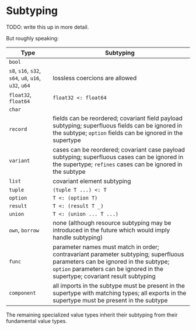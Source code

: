 # Subtyping

TODO: write this up in more detail.

But roughly speaking:

| Type                      | Subtyping |
| ------------------------- | --------- |
| `bool`                    | |
| `s8`, `s16`, `s32`, `s64`, `u8`, `u16`, `u32`, `u64` | lossless coercions are allowed |
| `float32`, `float64`      | `float32 <: float64` |
| `char`                    | |
| `record`                  | fields can be reordered; covariant field payload subtyping; superfluous fields can be ignored in the subtype; `option` fields can be ignored in the supertype |
| `variant`                 | cases can be reordered; covariant case payload subtyping; superfluous cases can be ignored in the supertype; `refines` cases can be ignored in the subtype |
| `list`                    | covariant element subtyping |
| `tuple`                   | `(tuple T ...) <: T` |
| `option`                  | `T <: (option T)` |
| `result`                  | `T <: (result T _)` |
| `union`                   | `T <: (union ... T ...)` |
| `own`, `borrow`           | none (although resource subtyping may be introduced in the future which would imply handle subtyping) |
| `func`                    | parameter names must match in order; contravariant parameter subtyping; superfluous parameters can be ignored in the subtype; `option` parameters can be ignored in the supertype; covariant result subtyping |
| `component`               | all imports in the subtype must be present in the supertype with matching types; all exports in the supertype must be present in the subtype |

The remaining specialized value types inherit their subtyping from their
fundamental value types.
